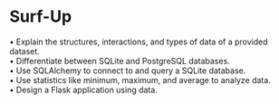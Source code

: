 # Surf-Up
•	Explain the structures, interactions, and types of data of a provided dataset.<br />
•	Differentiate between SQLite and PostgreSQL databases.<br />
•	Use SQLAlchemy to connect to and query a SQLite database.<br />
•	Use statistics like minimum, maximum, and average to analyze data.<br />
•	Design a Flask application using data.

